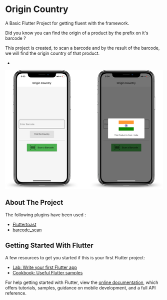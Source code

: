# Origin Country

A Basic Flutter Project for getting fluent with the framework.

Did you know you can find the origin of a product by the prefix on it's barcode ? 

This project is created, to scan a barcode and by the result of the barcode, we will find the origin country of that product.

-

![How it Looks](screenshot.png)

## About The Project

The following plugins have been used : 

- [Fluttertoast](https://pub.dev/packages/fluttertoast)
- [barcode_scan](https://pub.dev/packages/barcode_scan)

 

## Getting Started With Flutter

A few resources to get you started if this is your first Flutter project:

- [Lab: Write your first Flutter app](https://flutter.dev/docs/get-started/codelab)
- [Cookbook: Useful Flutter samples](https://flutter.dev/docs/cookbook)

For help getting started with Flutter, view the
[online documentation](https://flutter.dev/docs), which offers tutorials,
samples, guidance on mobile development, and a full API reference.
